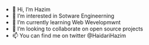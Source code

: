 - 👋 Hi, I’m Hazim
- 👀 I’m interested in Sotware Engineerning
- 🌱 I’m currently learning Web Wevelopmwnt
- 💞️ I’m looking to collaborate on open source projects
- 📫 You can find me on twitter @HaidariHazim

<!---
Haizom/Haizom is a ✨ special ✨ repository because its `README.md` (this file) appears on your GitHub profile.
You can click the Preview link to take a look at your changes.
--->
